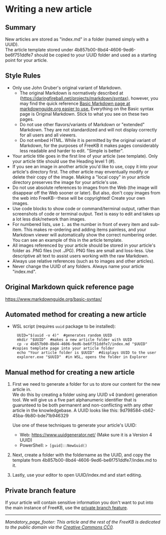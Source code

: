 # Writing a new article

## Summary
New articles are stored as "index.md" in a folder (named simply with a UUID).  
The article template stored under 4b857b00-8bd4-4606-9ed6-be6f751ddfe7 should be copied to your UUID folder and used as a starting point for your article.

## Style Rules
- Only use John Gruber's original variant of Markdown.
    - The original Markdown is normatively described at (https://daringfireball.net/projects/markdown/syntax), however, you may find the quick reference [Basic Markdown page at markdownguide.org easier to use.](https://www.markdownguide.org/basic-syntax/)  Everything on the Basic syntax page is Original Markdown.  Stick to what you see on these two pages.
    - Do not use other flavors/variants of Markdown or "extended" Markdown.  They are not standardized and will not display correctly for all users and all viewers.
    - Do not embed HTML.  While it is permitted by the original variant of Markdown, for the purposes of FreeKB it makes pages considerably less readable and harder to edit.  "Simple is better".
- Your article title goes in the first line of your article (see template).  Only your article title should use the Heading level 1 (#).
- If you see an image in another article you'd like to use, copy it into your article's directory first.  The other article may enventually modify or delete their copy of the image.  Making a "local copy" in your article directory preserves the image for your article's use.
- Do not use absolute references to images from the Web (the image will disappear off the Web sooner or later).  But also, don't copy images from the web into FreeKB--these will be copyrighted!  Create your own images.  
- Use code blocks to show code or command/terminal output, rather than screenshots of code or terminal output.  Text is easy to edit and takes up a lot less disk/network than images.
- For numbered lists, use `1.` as the number in front of every item and sub-item.  This makes re-ordering and adding items painless, and your Markdown viewer will automatically show the correct numbering order.  You can see an example of this in the article template.
- All images referenced by your article should be stored in your article's folder as .PNG files (not .JPG).  PNG files are small and loss-less.  Use descriptive alt text to assist users working with the raw Markdown.
- Always use relative references (such as to images and other articles).
- Never change the UUID of any folders.  Always name your article "index.md".

## Original Markdown quick reference page
https://www.markdownguide.org/basic-syntax/

## Automated method for creating a new article
- WSL script (requires `uuid` package to be installed):
    
        UUID="$(uuid -v 4)"  #generates random UUID
        mkdir "$UUID"  #makes a new article folder with UUID
        cp -v 4b857b00-8bd4-4606-9ed6-be6f751ddfe7/index.md "$UUID"  #copies template page into your article folder
        echo "Your article folder is $UUID"  #displays UUID to the user
        explorer.exe "$UUID"  #in WSL, opens the folder in Explorer

## Manual method for creating a new article
1. First we need to generate a folder for us to store our content for the new article in.  
We do this by creating a folder using any UUID v4 (random) generation tool.  We will give us a five part alphanumeric identifier that is guarunteed to be both permanent and non-conflicting with any other article in the knowledgebase.  A UUID looks like this: 9d798584-cb62-45ba-9b80-bde71b946329

    Use one of these techniques to generate your article's UUID:
    - Web:   https://www.uuidgenerator.net/ (Make sure it is a Version 4 UUID)
    - PowerShell: ``> [guid]::NewGuid()``
1. Next, create a folder with the foldername as the UUID, and copy the template from 4b857b00-8bd4-4606-9ed6-be6f751ddfe7/index.md to it.
1. Lastly, use your editor to open UUID/index.md and start editing.

## Private branch feature
If your article will contain sensitive information you don't want to put into the main instance of FreeKB, use the [private branch feature](../7ad7eca0-9a4a-4ecd-95a6-b6eff8d0116c/index.md).
    

***
_Mandatory_page_footer: This article and the rest of the FreeKB is dedicated to the public domain via the [Creative Commons CC0](../LICENSE.md)._


